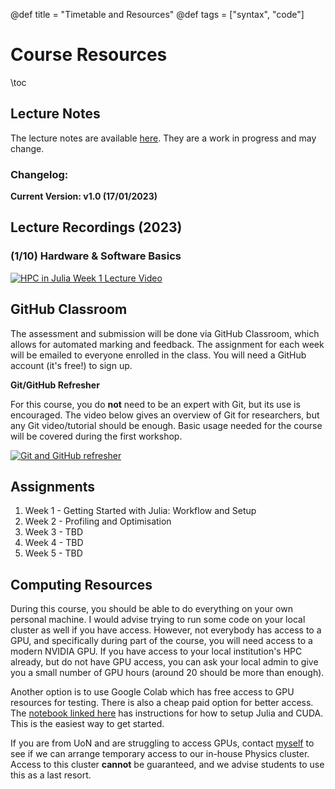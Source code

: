 @def title = "Timetable and Resources"
@def tags = ["syntax", "code"]

# Course Resources
\toc

## Lecture Notes

The lecture notes are available [here](/assets/book_v1.0.pdf). They are a work in progress and may change.

### Changelog:
**Current Version: v1.0 (17/01/2023)**

## Lecture Recordings (2023)

### (1/10) Hardware & Software Basics

[![HPC in Julia Week 1 Lecture Video](https://img.youtube.com/vi/Y1W-PrIaPJ4/0.jpg)](https://youtu.be/Y1W-PrIaPJ4)


## GitHub Classroom

The assessment and submission will be done via GitHub Classroom, which allows for automated marking and feedback. The assignment for each week will be emailed to everyone enrolled in the class. You will need a GitHub account (it's free!) to sign up.

**Git/GitHub Refresher**

For this course, you do **not** need to be an expert with Git, but its use is encouraged. The video below gives an overview of Git for researchers, but any Git video/tutorial should be enough. Basic usage needed for the course will be covered during the first workshop.

[![Git and GitHub refresher](https://img.youtube.com/vi/CuOmaUS1FnM/0.jpg)](https://youtu.be/CuOmaUS1FnM)

## Assignments

1. Week 1 - Getting Started with Julia: Workflow and Setup
2. Week 2 - Profiling and Optimisation
3. Week 3 - TBD
4. Week 4 - TBD
5. Week 5 - TBD


## Computing Resources

During this course, you should be able to do everything on your own personal machine. I would advise trying to run some code on your local cluster as well if you have access. However, not everybody has access to a GPU, and specifically during part of the course, you will need access to a modern NVIDIA GPU. If you have access to your local institution's HPC already, but do not have GPU access, you can ask your local admin to give you a small number of GPU hours (around 20 should be more than enough).

Another option is to use Google Colab which has free access to GPU resources for testing. There is also a cheap paid option for better access. The [notebook linked here](https://colab.research.google.com/github/ageron/julia_notebooks/blob/master/Julia_Colab_Notebook_Template.ipynb) has instructions for how to setup Julia and CUDA. This is the easiest way to get started.

If you are from UoN and are struggling to access GPUs, contact [myself](mailto:jamie.mair@nottingham.ac.uk) to see if we can arrange temporary access to our in-house Physics cluster. Access to this cluster **cannot** be guaranteed, and we advise students to use this as a last resort.